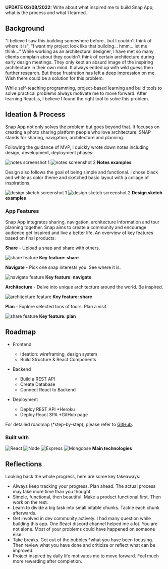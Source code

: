 **UPDATE 02/08/2022:** Write about what inspired me to build Snap App, what is the process and what I learned.

## Background

"I believe I saw this building somewhere before.. but I couldn't think of where it is", "I want my project look like that building... hmm... let me think..." While working as an architectural designer, I have met so many clients complain about they couldn't think of certain architecture during early design meetings. They only kept an absurd image of the inspiring architecture in their own mind. It always ended up with wild guess then further research. But those frustration has left a deep impression on me. Wish there could be a solution for this problem.

While self-teaching programming, project-based learning and build tools to solve practical problems always motivate me to move forward. After learning React.js, I believe I found the right tool to solve this problem.

## Ideation & Process

Snap App not only solves the problem but goes beyond that. It focuses on creating a photo sharing platform people who love architecture. SNAP stands for sharing, navigation, architecture and planning.

Following the guidance of MVP, I quickly wrote down notes including design, development, deployment phases:

![notes screenshot 1](../../assets/post/image/snap-app/snap-notes-1.webp)
![notes screenshot 2](../../assets/post/image/snap-app/snap-notes-2.webp)
**Notes examples**

Design also follows the goal of being simple and functional. I chose black and white as color theme and sketched basic layout with a collage of inspirations.

![design sketch screenshot 1](../../assets/post/image/snap-app/snap-notes-3.webp)
![design sketch screenshot 2](../../assets/post/image/snap-app/snap-notes-4.webp)
**Design sketch examples**

### App Features

Snap App integrates sharing, navigation, architecture information and tour planning together. Snap aims to create a community and encourage audience get inspired and live a better life. An overview of key features based on final products:

**Share** - Upload a snap and share with others.

![share feature](../../assets/post/image/snap-app/share-screenshot.webp)
**Key feature: share**

**Navigate** - Pick one snap interests you. See where it is.

![navigate feature](../../assets/post/image/snap-app/navigate-screenshot.webp)
**Key feature: navigate**

**Architecture** - Delve into unique architecture around the world. Be inspired.

![architecture feature](../../assets/post/image/snap-app/architecture-screenshot.webp)
**Key feature: share**

**Plan** - Explore selected tons of tours. Plan a visit.

![share feature](../../assets/post/image/snap-app/plan-screenshot.webp)
**Key feature: plan**

## Roadmap

- Frontend

  - Ideation: wireframing, design system
  - Build Structure & React Components

- Backend

  - Build a REST API
  - Create Database
  - Connect React to Backend

- Deployment
  - Deploy REST API \*Heroku
  - Deploy React SPA \*GitHub page

For detailed roadmap (\*step-by-step), please refer to [GitHub](https://github.com/HowieWork/snap-app#roadmap).

### Built with

![React][react-shield]
![Node][node-shield]
![Express][express-shield]
![Mongoose][mongoose-shield]
**Main technologies**

## Reflections

Looking back the whole progress, here are some key takeaways:

- Always keep tracking your progress. Plan ahead. The actual process may take more time than you thought.
- Simple, functional, then beautiful. Make a product functional first. Then work on the rest.
- Learn to divide a big task into small bitable chunks. Tackle each chunk afterwards.
- Get involved in dev community actively. I had many question while building this app. One React discord channel helped me a lot. You are not alone. Most of your problems could have happened on someone else.
- Take breaks. Get out of the bubbles \*what you have been focusing. Then review what you have done and criticize or reflect what can be improved.
- Project inspired by daily life motivates me to move forward. Feel much more rewarding after completion.

[react-shield]: https://img.shields.io/static/v1?label=React&message=v17.0.2&color=blue&style=flat-square
[react-url]: https://reactjs.org/
[node-shield]: https://img.shields.io/static/v1?label=Node&message=v14.17.4&color=green&style=flat-square
[node-url]: https://nodejs.org/
[express-shield]: https://img.shields.io/static/v1?label=Express&message=v4.17.1&color=lightgrey&style=flat-square
[express-url]: https://expressjs.com/
[axios-shield]: https://img.shields.io/static/v1?label=Axios&message=v0.24.0&color=purple&style=flat-square
[axios-url]: https://axios-http.com/
[mongoose-shield]: https://img.shields.io/static/v1?label=Mongoose&message=v6.0.14&color=brightgreen&style=flat-square
[mongoose-url]: https://mongoosejs.com/
